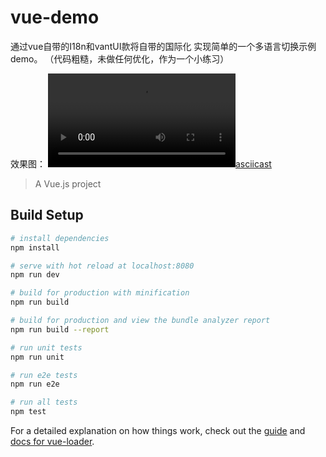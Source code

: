 # vue-demo
通过vue自带的I18n和vantUI款将自带的国际化 实现简单的一个多语言切换示例demo。
（代码粗糙，未做任何优化，作为一个小练习）

效果图：
[![asciicast](./view/view.mp4)](./view/view.mp4)


> A Vue.js project

## Build Setup

``` bash
# install dependencies
npm install

# serve with hot reload at localhost:8080
npm run dev

# build for production with minification
npm run build

# build for production and view the bundle analyzer report
npm run build --report

# run unit tests
npm run unit

# run e2e tests
npm run e2e

# run all tests
npm test
```

For a detailed explanation on how things work, check out the [guide](http://vuejs-templates.github.io/webpack/) and [docs for vue-loader](http://vuejs.github.io/vue-loader).
